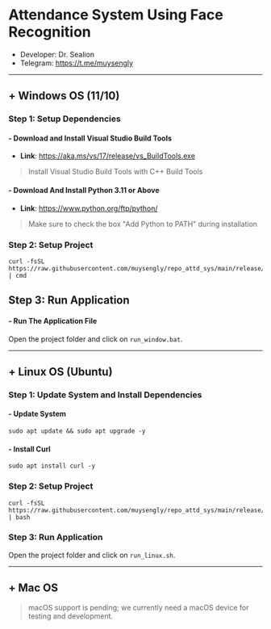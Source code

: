 # Attendance System Using Face Recognition

- Developer: Dr. Sealion
- Telegram: https://t.me/muysengly

---

## + Windows OS (11/10)

### Step 1: Setup Dependencies

#### - Download and Install Visual Studio Build Tools

- **Link**: https://aka.ms/vs/17/release/vs_BuildTools.exe

> Install Visual Studio Build Tools with C++ Build Tools

#### - Download And Install Python 3.11 or Above

- **Link**: https://www.python.org/ftp/python/

> Make sure to check the box "Add Python to PATH" during installation

### Step 2: Setup Project

```
curl -fsSL https://raw.githubusercontent.com/muysengly/repo_attd_sys/main/release/setup_window.bat | cmd
```

## Step 3: Run Application

#### - Run The Application File

Open the project folder and click on `run_window.bat`.

---

## + Linux OS (Ubuntu)

### Step 1: Update System and Install Dependencies

#### - Update System

```
sudo apt update && sudo apt upgrade -y
```

#### - Install Curl

```
sudo apt install curl -y
```

### Step 2: Setup Project

```
curl -fsSL https://raw.githubusercontent.com/muysengly/repo_attd_sys/main/release/setup_linux.sh | bash
```

### Step 3: Run Application

Open the project folder and click on `run_linux.sh`.

---

## + Mac OS

> macOS support is pending; we currently need a macOS device for testing and development.
